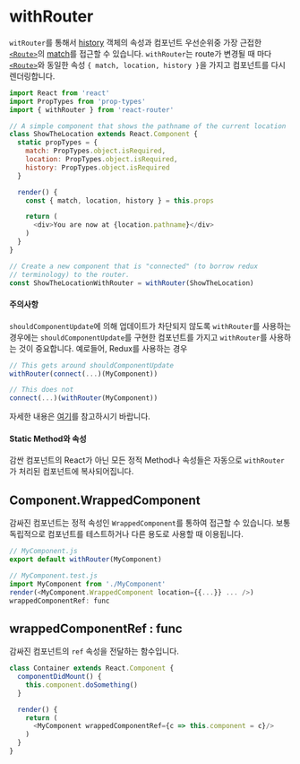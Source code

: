 # withRouter

`witRouter`를 통해서 [history](/api/history.md) 객체의 속성과 컴포넌트 우선순위중 가장 근접한 [`<Route>`](/api/route.md)의 [match](/api/match.md)를 접근할 수 있습니다. `withRouter`는 route가 변경될 때 마다 [`<Route>`](/api/route.md)와 동일한 속성 `{ match, location, history }`을 가지고 컴포넌트를 다시 렌더링합니다.

```js
import React from 'react'
import PropTypes from 'prop-types'
import { withRouter } from 'react-router'

// A simple component that shows the pathname of the current location
class ShowTheLocation extends React.Component {
  static propTypes = {
    match: PropTypes.object.isRequired,
    location: PropTypes.object.isRequired,
    history: PropTypes.object.isRequired
  }

  render() {
    const { match, location, history } = this.props

    return (
      <div>You are now at {location.pathname}</div>
    )
  }
}

// Create a new component that is "connected" (to borrow redux
// terminology) to the router.
const ShowTheLocationWithRouter = withRouter(ShowTheLocation)
```

#### 주의사항

`shouldComponentUpdate`에 의해 업데이트가 차단되지 않도록 `withRouter`를 사용하는 경우에는 `shouldComponentUpdate`를 구현한 컴포넌트를 가지고 `withRouter`를 사용하는 것이 중요합니다. 예로들어, Redux를 사용하는 경우

```js
// This gets around shouldComponentUpdate
withRouter(connect(...)(MyComponent))

// This does not
connect(...)(withRouter(MyComponent))
```

자세한 내용은 [여기](https://github.com/ReactTraining/react-router/blob/master/packages/react-router/docs/guides/blocked-updates.md)를 참고하시기 바랍니다.

#### Static Method와 속성

감싼 컴포넌트의 React가 아닌 모든 정적 Method나 속성들은 자동으로 `withRouter`가 처리된 컴포넌트에 복사되어집니다.

## Component.WrappedComponent

감싸진 컴포넌트는 정적 속성인 `WrappedComponent`를 통하여 접근할 수 있습니다. 보통 독립적으로 컴포넌트를 테스트하거나 다른 용도로 사용할 때 이용됩니다.

```js
// MyComponent.js
export default withRouter(MyComponent)

// MyComponent.test.js
import MyComponent from './MyComponent'
render(<MyComponent.WrappedComponent location={{...}} ... />)
wrappedComponentRef: func
```

## wrappedComponentRef : func

감싸진 컴포넌트의 `ref` 속성을 전달하는 함수입니다.

```js
class Container extends React.Component {
  componentDidMount() {
    this.component.doSomething()  
  }

  render() {
    return (
      <MyComponent wrappedComponentRef={c => this.component = c}/>
    )
  }
}
```